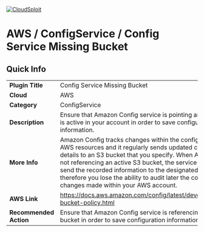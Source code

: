 [![CloudSploit](https://cloudsploit.com/img/logo-new-big-text-100.png "CloudSploit")](https://cloudsploit.com)

# AWS / ConfigService / Config Service Missing Bucket

## Quick Info

| | |
|-|-|
| **Plugin Title** | Config Service Missing Bucket |
| **Cloud** | AWS |
| **Category** | ConfigService |
| **Description** | Ensure that Amazon Config service is pointing an S3 bucket that is active in your account in order to save configuration information. |
| **More Info** | Amazon Config tracks changes within the configuration of your AWS resources and it regularly sends updated configuration details to an S3 bucket that you specify. When AWS Config is not referencing an active S3 bucket, the service is unable to send the recorded information to the designated bucket, therefore you lose the ability to audit later the configuration changes made within your AWS account.  |
| **AWS Link** | https://docs.aws.amazon.com/config/latest/developerguide/s3-bucket-policy.html |
| **Recommended Action** | Ensure that Amazon Config service is referencing an active S3 bucket in order to save configuration information. |
